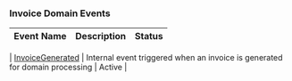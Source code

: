 <!-- prettier-ignore-start -->

### Invoice Domain Events

| Event Name                                 | Description                                                                 | Status |
| ------------------------------------------ | --------------------------------------------------------------------------- | ------ |
<!--#if (INCLUDE_SAMPLE) -->
| [InvoiceGenerated](./invoice-generated.md) | Internal event triggered when an invoice is generated for domain processing | Active |
<!--#endif -->

<!-- prettier-ignore-end -->
